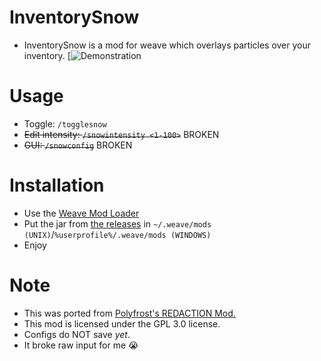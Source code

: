 # InventorySnow
- InventorySnow is a mod for weave which overlays particles over your inventory.
[![Demonstration](https://imgur.com/a/0H3e1rq)
# Usage
- Toggle: `/togglesnow`
- ~~Edit intensity: `/snowintensity <1-100>`~~ BROKEN
- ~~GUI: `/snowconfig`~~ BROKEN
# Installation
- Use the [Weave Mod Loader](https://github.com/Weave-MC/Weave-Loader)
- Put the jar from [the releases](https://github.com/Tryflle/InventorySnow/releases/latest) in `~/.weave/mods (UNIX)`/`%userprofile%/.weave/mods (WINDOWS)`
- Enjoy
# Note
- This was ported from [Polyfrost's REDACTION Mod.](https://github.com/Polyfrost/REDACTION)
- This mod is licensed under the GPL 3.0 license.
- Configs do NOT save *yet*.
- It broke raw input for me 😭
